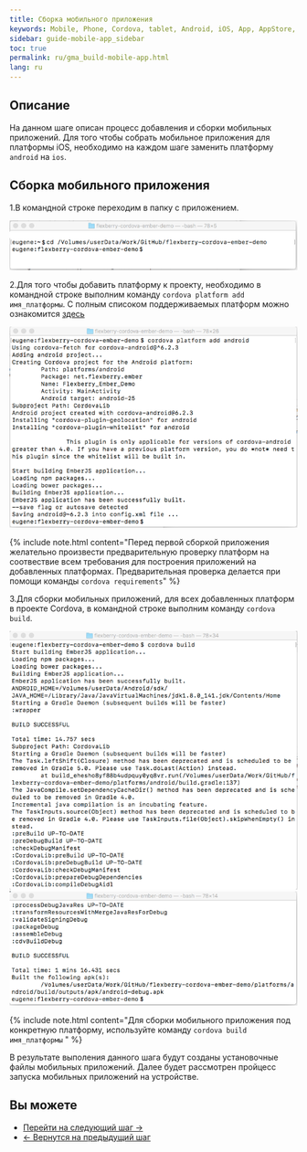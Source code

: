 ```yaml
---
title: Сборка мобильного приложения 
keywords: Mobile, Phone, Cordova, tablet, Android, iOS, App, AppStore, play market
sidebar: guide-mobile-app_sidebar
toc: true
permalink: ru/gma_build-mobile-app.html
lang: ru
---
```


## Описание

На данном шаге описан процесс добавления и сборки мобильных приложений. Для того чтобы собрать мобильное приложения для платформы iOS, необходимо на каждом шаге заменить платформу `android` на `ios`.

## Сборка мобильного приложения 

1.В командной строке переходим в папку с приложением.

![](/images/pages/guides/mobile-app/jump-mobile-app.png)

2.Для того чтобы добавить платформу к проекту, необходимо в командной строке выполним команду `cordova platform add имя_платформы`. С полным списоком поддерживаемых платформ можно ознакомится [здесь](https://cordova.apache.org/docs/en/latest/guide/support/index.html)

![](/images/pages/guides/mobile-app/add-new-platforms.png)

{% include note.html content="Перед первой сборкой приложения желательно произвести предварительную проверку платформ на соотвествие всем требования для построения приложений на добавленных платформах. Предварительная проверка делается при помощи команды `cordova requirements`" %}

3.Для сборки мобильных приложений, для всех добавленных платформ в проекте Cordova, в командной строке выполним команду `cordova build`.

![](/images/pages/guides/mobile-app/mobile-app-build1.png)
![](/images/pages/guides/mobile-app/mobile-app-build2.png)

{% include note.html content="Для сборки мобильного приложения под конкретную платформу, используйте команду `cordova build имя_платформы` " %}

В результате выполения данного шага будут созданы установочные файлы мобильных приложений. Далее будет рассмотрен пройцесс запуска мобильных приложений на устройстве.

## Вы можете

* [Перейти на следующий шаг ->](gma_launch-mobile-app.html)
* [<- Вернутся на предыдущий шаг](gma_setting_ember-mobile-app.html)
